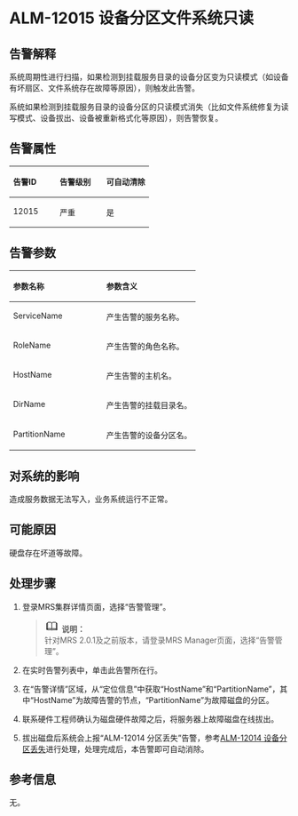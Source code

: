 # ALM-12015 设备分区文件系统只读<a name="ZH-CN_TOPIC_0191883136"></a>

## 告警解释<a name="zh-cn_topic_0191813929_zh-cn_topic_0087039341_section20098542"></a>

系统周期性进行扫描，如果检测到挂载服务目录的设备分区变为只读模式（如设备有坏扇区、文件系统存在故障等原因），则触发此告警。

系统如果检测到挂载服务目录的设备分区的只读模式消失（比如文件系统修复为读写模式、设备拔出、设备被重新格式化等原因），则告警恢复。

## 告警属性<a name="zh-cn_topic_0191813929_zh-cn_topic_0087039341_section46669150"></a>

<a name="zh-cn_topic_0191813929_zh-cn_topic_0087039341_table11535290"></a>
<table><thead align="left"><tr id="zh-cn_topic_0191813929_zh-cn_topic_0087039341_row65644901"><th class="cellrowborder" valign="top" width="33.33333333333333%" id="mcps1.1.4.1.1"><p id="zh-cn_topic_0191813929_zh-cn_topic_0087039341_p15636737"><a name="zh-cn_topic_0191813929_zh-cn_topic_0087039341_p15636737"></a><a name="zh-cn_topic_0191813929_zh-cn_topic_0087039341_p15636737"></a>告警ID</p>
</th>
<th class="cellrowborder" valign="top" width="33.33333333333333%" id="mcps1.1.4.1.2"><p id="zh-cn_topic_0191813929_zh-cn_topic_0087039341_p58616210"><a name="zh-cn_topic_0191813929_zh-cn_topic_0087039341_p58616210"></a><a name="zh-cn_topic_0191813929_zh-cn_topic_0087039341_p58616210"></a>告警级别</p>
</th>
<th class="cellrowborder" valign="top" width="33.33333333333333%" id="mcps1.1.4.1.3"><p id="zh-cn_topic_0191813929_zh-cn_topic_0087039341_p50292608"><a name="zh-cn_topic_0191813929_zh-cn_topic_0087039341_p50292608"></a><a name="zh-cn_topic_0191813929_zh-cn_topic_0087039341_p50292608"></a>可自动清除</p>
</th>
</tr>
</thead>
<tbody><tr id="zh-cn_topic_0191813929_zh-cn_topic_0087039341_row47169458"><td class="cellrowborder" valign="top" width="33.33333333333333%" headers="mcps1.1.4.1.1 "><p id="zh-cn_topic_0191813929_zh-cn_topic_0087039341_p62629777"><a name="zh-cn_topic_0191813929_zh-cn_topic_0087039341_p62629777"></a><a name="zh-cn_topic_0191813929_zh-cn_topic_0087039341_p62629777"></a>12015</p>
</td>
<td class="cellrowborder" valign="top" width="33.33333333333333%" headers="mcps1.1.4.1.2 "><p id="zh-cn_topic_0191813929_zh-cn_topic_0087039341_p39847172"><a name="zh-cn_topic_0191813929_zh-cn_topic_0087039341_p39847172"></a><a name="zh-cn_topic_0191813929_zh-cn_topic_0087039341_p39847172"></a>严重</p>
</td>
<td class="cellrowborder" valign="top" width="33.33333333333333%" headers="mcps1.1.4.1.3 "><p id="zh-cn_topic_0191813929_zh-cn_topic_0087039341_p6395508"><a name="zh-cn_topic_0191813929_zh-cn_topic_0087039341_p6395508"></a><a name="zh-cn_topic_0191813929_zh-cn_topic_0087039341_p6395508"></a>是</p>
</td>
</tr>
</tbody>
</table>

## 告警参数<a name="zh-cn_topic_0191813929_zh-cn_topic_0087039341_section17369173"></a>

<a name="zh-cn_topic_0191813929_zh-cn_topic_0087039341_table48274120"></a>
<table><thead align="left"><tr id="zh-cn_topic_0191813929_zh-cn_topic_0087039341_row22428719"><th class="cellrowborder" valign="top" width="50%" id="mcps1.1.3.1.1"><p id="zh-cn_topic_0191813929_zh-cn_topic_0087039341_p4786990"><a name="zh-cn_topic_0191813929_zh-cn_topic_0087039341_p4786990"></a><a name="zh-cn_topic_0191813929_zh-cn_topic_0087039341_p4786990"></a>参数名称</p>
</th>
<th class="cellrowborder" valign="top" width="50%" id="mcps1.1.3.1.2"><p id="zh-cn_topic_0191813929_zh-cn_topic_0087039341_p52201942"><a name="zh-cn_topic_0191813929_zh-cn_topic_0087039341_p52201942"></a><a name="zh-cn_topic_0191813929_zh-cn_topic_0087039341_p52201942"></a>参数含义</p>
</th>
</tr>
</thead>
<tbody><tr id="zh-cn_topic_0191813929_zh-cn_topic_0087039341_row498894"><td class="cellrowborder" valign="top" width="50%" headers="mcps1.1.3.1.1 "><p id="zh-cn_topic_0191813929_zh-cn_topic_0087039341_p40410430"><a name="zh-cn_topic_0191813929_zh-cn_topic_0087039341_p40410430"></a><a name="zh-cn_topic_0191813929_zh-cn_topic_0087039341_p40410430"></a>ServiceName</p>
</td>
<td class="cellrowborder" valign="top" width="50%" headers="mcps1.1.3.1.2 "><p id="zh-cn_topic_0191813929_zh-cn_topic_0087039341_p52019407"><a name="zh-cn_topic_0191813929_zh-cn_topic_0087039341_p52019407"></a><a name="zh-cn_topic_0191813929_zh-cn_topic_0087039341_p52019407"></a>产生告警的服务名称。</p>
</td>
</tr>
<tr id="zh-cn_topic_0191813929_zh-cn_topic_0087039341_row65521483"><td class="cellrowborder" valign="top" width="50%" headers="mcps1.1.3.1.1 "><p id="zh-cn_topic_0191813929_zh-cn_topic_0087039341_p5639920"><a name="zh-cn_topic_0191813929_zh-cn_topic_0087039341_p5639920"></a><a name="zh-cn_topic_0191813929_zh-cn_topic_0087039341_p5639920"></a>RoleName</p>
</td>
<td class="cellrowborder" valign="top" width="50%" headers="mcps1.1.3.1.2 "><p id="zh-cn_topic_0191813929_zh-cn_topic_0087039341_p54180361"><a name="zh-cn_topic_0191813929_zh-cn_topic_0087039341_p54180361"></a><a name="zh-cn_topic_0191813929_zh-cn_topic_0087039341_p54180361"></a>产生告警的角色名称。</p>
</td>
</tr>
<tr id="zh-cn_topic_0191813929_zh-cn_topic_0087039341_row17861205"><td class="cellrowborder" valign="top" width="50%" headers="mcps1.1.3.1.1 "><p id="zh-cn_topic_0191813929_zh-cn_topic_0087039341_p37471480"><a name="zh-cn_topic_0191813929_zh-cn_topic_0087039341_p37471480"></a><a name="zh-cn_topic_0191813929_zh-cn_topic_0087039341_p37471480"></a>HostName</p>
</td>
<td class="cellrowborder" valign="top" width="50%" headers="mcps1.1.3.1.2 "><p id="zh-cn_topic_0191813929_zh-cn_topic_0087039341_p15291011"><a name="zh-cn_topic_0191813929_zh-cn_topic_0087039341_p15291011"></a><a name="zh-cn_topic_0191813929_zh-cn_topic_0087039341_p15291011"></a>产生告警的主机名。</p>
</td>
</tr>
<tr id="zh-cn_topic_0191813929_zh-cn_topic_0087039341_row3401375"><td class="cellrowborder" valign="top" width="50%" headers="mcps1.1.3.1.1 "><p id="zh-cn_topic_0191813929_zh-cn_topic_0087039341_p7075995"><a name="zh-cn_topic_0191813929_zh-cn_topic_0087039341_p7075995"></a><a name="zh-cn_topic_0191813929_zh-cn_topic_0087039341_p7075995"></a>DirName</p>
</td>
<td class="cellrowborder" valign="top" width="50%" headers="mcps1.1.3.1.2 "><p id="zh-cn_topic_0191813929_zh-cn_topic_0087039341_p36284690"><a name="zh-cn_topic_0191813929_zh-cn_topic_0087039341_p36284690"></a><a name="zh-cn_topic_0191813929_zh-cn_topic_0087039341_p36284690"></a>产生告警的挂载目录名。</p>
</td>
</tr>
<tr id="zh-cn_topic_0191813929_zh-cn_topic_0087039341_row58126760"><td class="cellrowborder" valign="top" width="50%" headers="mcps1.1.3.1.1 "><p id="zh-cn_topic_0191813929_zh-cn_topic_0087039341_p10647142"><a name="zh-cn_topic_0191813929_zh-cn_topic_0087039341_p10647142"></a><a name="zh-cn_topic_0191813929_zh-cn_topic_0087039341_p10647142"></a>PartitionName</p>
</td>
<td class="cellrowborder" valign="top" width="50%" headers="mcps1.1.3.1.2 "><p id="zh-cn_topic_0191813929_zh-cn_topic_0087039341_p57112148"><a name="zh-cn_topic_0191813929_zh-cn_topic_0087039341_p57112148"></a><a name="zh-cn_topic_0191813929_zh-cn_topic_0087039341_p57112148"></a>产生告警的设备分区名。</p>
</td>
</tr>
</tbody>
</table>

## 对系统的影响<a name="zh-cn_topic_0191813929_zh-cn_topic_0087039341_section22104835"></a>

造成服务数据无法写入，业务系统运行不正常。

## 可能原因<a name="zh-cn_topic_0191813929_zh-cn_topic_0087039341_section64725793"></a>

硬盘存在坏道等故障。

## 处理步骤<a name="zh-cn_topic_0191813929_zh-cn_topic_0087039341_section45661233"></a>

1.  登录MRS集群详情页面，选择“告警管理”。

    >![](public_sys-resources/icon-note.gif) **说明：**   
    >针对MRS 2.0.1及之前版本，请登录MRS Manager页面，选择“告警管理”。  

2.  在实时告警列表中，单击此告警所在行。
3.  在“告警详情”区域，从“定位信息”中获取“HostName”和“PartitionName”，其中“HostName”为故障告警的节点，“PartitionName”为故障磁盘的分区。
4.  联系硬件工程师确认为磁盘硬件故障之后，将服务器上故障磁盘在线拔出。
5.  拔出磁盘后系统会上报“ALM-12014 分区丢失”告警，参考[ALM-12014 设备分区丢失](ALM-12014-设备分区丢失.md#ZH-CN_TOPIC_0191883135)进行处理，处理完成后，本告警即可自动消除。

## 参考信息<a name="zh-cn_topic_0191813929_zh-cn_topic_0087039341_section8297914"></a>

无。

